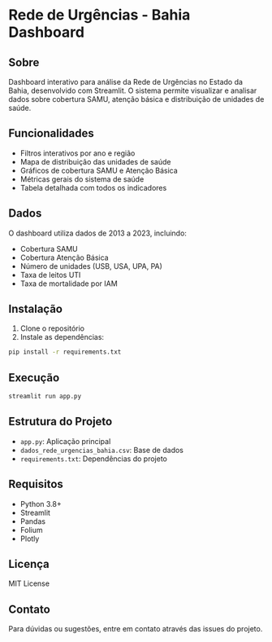 # Rede de Urgências - Bahia Dashboard

## Sobre
Dashboard interativo para análise da Rede de Urgências no Estado da Bahia, desenvolvido com Streamlit. 
O sistema permite visualizar e analisar dados sobre cobertura SAMU, atenção básica e distribuição de unidades de saúde.

## Funcionalidades
- Filtros interativos por ano e região
- Mapa de distribuição das unidades de saúde
- Gráficos de cobertura SAMU e Atenção Básica
- Métricas gerais do sistema de saúde
- Tabela detalhada com todos os indicadores

## Dados
O dashboard utiliza dados de 2013 a 2023, incluindo:
- Cobertura SAMU
- Cobertura Atenção Básica
- Número de unidades (USB, USA, UPA, PA)
- Taxa de leitos UTI
- Taxa de mortalidade por IAM

## Instalação
1. Clone o repositório
2. Instale as dependências:
```bash
pip install -r requirements.txt
```

## Execução
```bash
streamlit run app.py
```

## Estrutura do Projeto
- `app.py`: Aplicação principal
- `dados_rede_urgencias_bahia.csv`: Base de dados
- `requirements.txt`: Dependências do projeto

## Requisitos
- Python 3.8+
- Streamlit
- Pandas
- Folium
- Plotly

## Licença
MIT License

## Contato
Para dúvidas ou sugestões, entre em contato através das issues do projeto.

